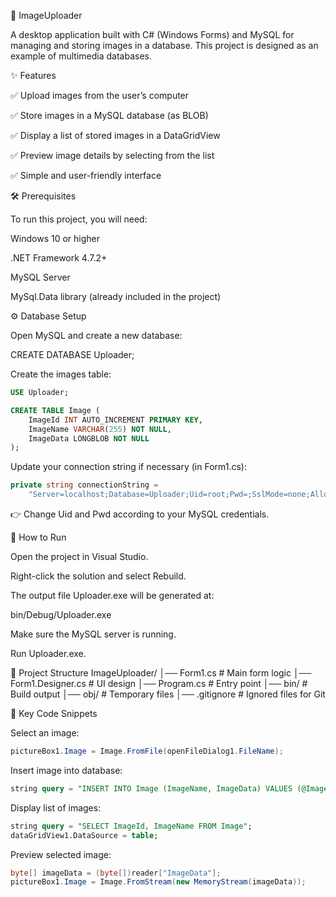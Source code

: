 📸 ImageUploader

A desktop application built with C# (Windows Forms) and MySQL for managing and storing images in a database.
This project is designed as an example of multimedia databases.

✨ Features

✅ Upload images from the user’s computer

✅ Store images in a MySQL database (as BLOB)

✅ Display a list of stored images in a DataGridView

✅ Preview image details by selecting from the list

✅ Simple and user-friendly interface

🛠️ Prerequisites

To run this project, you will need:

Windows 10 or higher

.NET Framework 4.7.2+

MySQL Server

MySql.Data library (already included in the project)

⚙️ Database Setup

Open MySQL and create a new database:

CREATE DATABASE Uploader;


Create the images table:

``` SQL
USE Uploader;

CREATE TABLE Image (
    ImageId INT AUTO_INCREMENT PRIMARY KEY,
    ImageName VARCHAR(255) NOT NULL,
    ImageData LONGBLOB NOT NULL
);
```


Update your connection string if necessary (in Form1.cs):

``` C#
private string connectionString = 
    "Server=localhost;Database=Uploader;Uid=root;Pwd=;SslMode=none;AllowPublicKeyRetrieval=True;";
```


👉 Change Uid and Pwd according to your MySQL credentials.

🚀 How to Run

Open the project in Visual Studio.

Right-click the solution and select Rebuild.

The output file Uploader.exe will be generated at:

bin/Debug/Uploader.exe


Make sure the MySQL server is running.

Run Uploader.exe.

📂 Project Structure
ImageUploader/
│── Form1.cs          # Main form logic
│── Form1.Designer.cs # UI design
│── Program.cs        # Entry point
│── bin/              # Build output
│── obj/              # Temporary files
│── .gitignore        # Ignored files for Git

🔑 Key Code Snippets

Select an image:

``` C#
pictureBox1.Image = Image.FromFile(openFileDialog1.FileName);
```


Insert image into database:

``` SQL
string query = "INSERT INTO Image (ImageName, ImageData) VALUES (@ImageName, @ImageData)";
```


Display list of images:

``` SQL
string query = "SELECT ImageId, ImageName FROM Image";
dataGridView1.DataSource = table;
```


Preview selected image:

``` C#
byte[] imageData = (byte[])reader["ImageData"];
pictureBox1.Image = Image.FromStream(new MemoryStream(imageData));
```